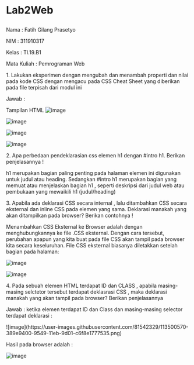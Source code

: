 # Lab2Web <p>
  Nama        : Fatih Gilang Prasetyo <p>
  NIM         : 311910317 <P>
  Kelas       : TI.19.B1 <P>
  Mata Kuliah : Pemrograman Web <p>
    1. Lakukan eksperimen dengan mengubah dan menambah properti dan nilai pada kode CSS dengan mengacu pada CSS Cheat Sheet yang diberikan pada file terpisah dari modul ini <p>
Jawab : <p>
 Tampilan HTML
![image](https://user-images.githubusercontent.com/81542329/113496327-ca46db00-9522-11eb-9d14-91a8fad10275.png) <p>
 ![image](https://user-images.githubusercontent.com/81542329/113496362-0f6b0d00-9523-11eb-94e7-236e4a95e575.png) <p>
![image](https://user-images.githubusercontent.com/81542329/113496377-2d387200-9523-11eb-9b94-21b667617578.png) <p>
![image](https://user-images.githubusercontent.com/81542329/113496404-7983b200-9523-11eb-8c24-b1b28408b838.png) <p>
<p>
2. Apa perbedaan pendeklarasian css elemen h1 dengan #intro h1. Berikan penjelasannya ! <p>
h1 merupakan bagian paling penting pada halaman elemen ini digunakan untuk judul atau heading. Sedangkan #intro h1 merupakan bagian yang memuat atau menjelaskan bagian h1 , seperti deskripsi dari judul web atau pembukaan yang mewaikili h1 (judul/heading) <p>
<p>
3. Apabila ada deklarasi CSS secara internal , lalu ditambahkan CSS secara eksternal dan inline CSS pada elemen yang sama. Deklarasi manakah yang akan ditampilkan pada browser? Berikan contohnya ! <p>
Menambahkan CSS Eksternal ke Browser adalah dengan menghubungkannya ke file .CSS eksternal. Dengan cara tersebut, perubahan apapun yang kita buat pada file CSS akan tampil pada browser kita secara keseluruhan. File CSS eksternal biasanya diletakkan setelah bagian <head> pada halaman: <p>

![image](https://user-images.githubusercontent.com/81542329/113496954-0e3cde80-9529-11eb-8b71-f24caa5563a4.png) <p>
  
  ![image](https://user-images.githubusercontent.com/81542329/113496959-16951980-9529-11eb-86a4-67af85726de3.png) <p>
 <p>
4. Pada sebuah elemen HTML terdapat ID dan CLASS , apabila masing-masing selctetor tersebut terdapat deklasrasi CSS , maka deklarasi manakah yang akan tampil pada browser? Berikan penjelasannya <p>
Jawab : ketika elemen terdapat ID dan Class dan masing-masing selector terdapat deklarasi : <p>
   ![image](https://user-images.githubusercontent.com/81542329/113500570-389e9400-9549-11eb-9d01-c6f8e1777535.png) <p>
  
  Hasil pada browser adalah : <p>
   
   ![image](https://user-images.githubusercontent.com/81542329/113500618-89ae8800-9549-11eb-846c-22b1f3adc765.png)





